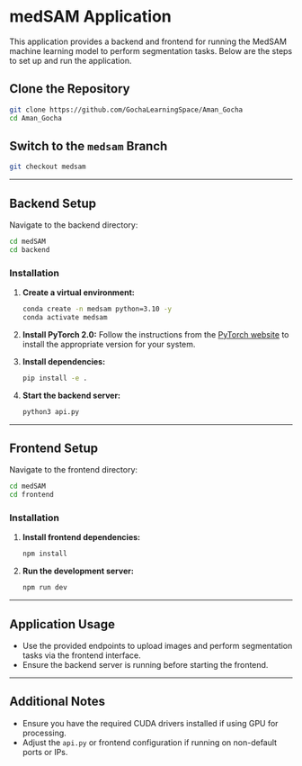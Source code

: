 # medSAM Application

This application provides a backend and frontend for running the MedSAM machine learning model to perform segmentation tasks. Below are the steps to set up and run the application.

## Clone the Repository
```bash
git clone https://github.com/GochaLearningSpace/Aman_Gocha
cd Aman_Gocha
```

## Switch to the `medsam` Branch
```bash
git checkout medsam
```

---

## Backend Setup

Navigate to the backend directory:
```bash
cd medSAM
cd backend
```

### Installation
1. **Create a virtual environment:**
   ```bash
   conda create -n medsam python=3.10 -y
   conda activate medsam
   ```

2. **Install PyTorch 2.0:**
   Follow the instructions from the [PyTorch website](https://pytorch.org/get-started/locally/) to install the appropriate version for your system.

3. **Install dependencies:**
   ```bash
   pip install -e .
   ```

4. **Start the backend server:**
   ```bash
   python3 api.py
   ```

---

## Frontend Setup

Navigate to the frontend directory:
```bash
cd medSAM
cd frontend
```

### Installation
1. **Install frontend dependencies:**
   ```bash
   npm install
   ```

2. **Run the development server:**
   ```bash
   npm run dev
   ```

---

## Application Usage
- Use the provided endpoints to upload images and perform segmentation tasks via the frontend interface.
- Ensure the backend server is running before starting the frontend.

---

## Additional Notes
- Ensure you have the required CUDA drivers installed if using GPU for processing.
- Adjust the `api.py` or frontend configuration if running on non-default ports or IPs.


